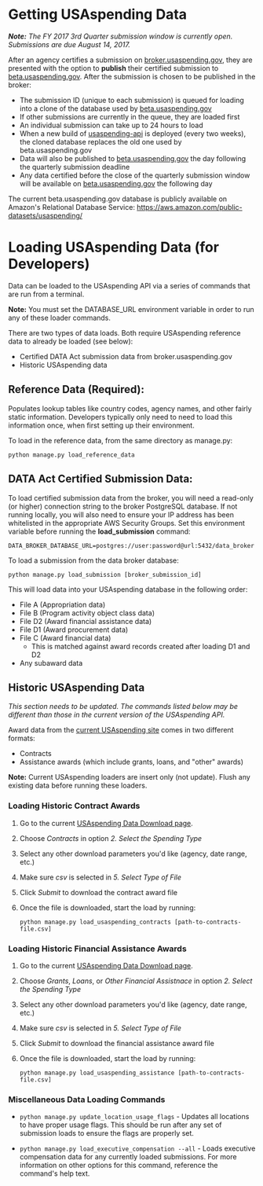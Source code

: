 # Getting USAspending Data 

***Note:*** *The FY 2017 3rd Quarter submission window is currently open. Submissions are due August 14, 2017.*

After an agency certifies a submission on [broker.usaspending.gov](broker.usaspending.gov), they are presented with the option to **publish** their certified submission to [beta.usaspending.gov](beta.usaspending.gov). After the submission is chosen to be published in the broker:
- The submission ID (unique to each submission) is queued for loading into a clone of the database used by [beta.usaspending.gov](beta.usaspending.gov)
- If other submissions are currently in the queue, they are loaded first
- An individual submission can take up to 24 hours to load
- When a new build of [usaspending-api](https://github.com/fedspendingtransparency/usaspending-api) is deployed (every two weeks), the cloned database replaces the old one used by beta.usaspending.gov
- Data will also be published to [beta.usaspending.gov](beta.usaspending.gov) the day following the quarterly submission deadline
- Any data certified before the close of the quarterly submission window will be available on [beta.usaspending.gov](beta.usapending.gov) the following day

The current beta.usaspending.gov database is publicly available on Amazon's Relational Database Service: https://aws.amazon.com/public-datasets/usaspending/


# Loading USAspending Data (for Developers)

Data can be loaded to the USAspending API via a series of commands that are run from a terminal. 

**Note:** You must set the DATABASE_URL environment variable in order to run any of these loader commands.

There are two types of data loads. Both require USAspending reference data to already be loaded (see below):
- Certified DATA Act submission data from broker.usaspending.gov
- Historic USAspending data

## Reference Data (Required):
Populates lookup tables like country codes, agency names, and other fairly static information. Developers typically only need to need to load this information once, when first setting up their environment.

To load in the reference data, from the same directory as manage.py:

    python manage.py load_reference_data
    

## DATA Act Certified Submission Data:

To load certified submission data from the broker, you will need a read-only (or higher) connection string to the broker PostgreSQL database. If not running locally, you will also need to ensure your IP address has been whitelisted in the appropriate AWS Security Groups. Set this environment variable before running the **load_submission** command:

    DATA_BROKER_DATABASE_URL=postgres://user:password@url:5432/data_broker

To load a submission from the data broker database:

    python manage.py load_submission [broker_submission_id]

This will load data into your USAspending database in the following order:
- File A (Appropriation data)
- File B (Program activity object class data)
- File D2 (Award financial assistance data)
- File D1 (Award procurement data)
- File C (Award financial data)
    - This is matched against award records created after loading D1 and D2
- Any subaward data


## Historic USAspending Data

*This section needs to be updated. The commands listed below may be different than those in the current version of the USAspending API.*

Award data from the [current USAspending site](https://www.usaspending.gov/) comes in two different formats:
- Contracts
- Assistance awards (which include grants, loans, and "other" awards)

**Note:** Current USAspending loaders are insert only (not update). Flush any existing data before running these loaders.

### Loading Historic Contract Awards
1. Go to the current [USAspending Data Download page](https://www.usaspending.gov/DownloadCenter/Pages/DataDownload.aspx).
2. Choose _Contracts_ in option _2. Select the Spending Type_
3. Select any other download parameters you'd like (agency, date range, etc.)
4. Make sure _csv_ is selected in _5. Select Type of File_
5. Click _Submit_ to download the contract award file
6. Once the file is downloaded, start the load by running:
    
    `python manage.py load_usaspending_contracts [path-to-contracts-file.csv]`

### Loading Historic Financial Assistance Awards
1. Go to the current [USAspending Data Download page](https://www.usaspending.gov/DownloadCenter/Pages/DataDownload.aspx).
2. Choose _Grants_, _Loans_, or _Other Financial Assistnace_ in option _2. Select the Spending Type_
3. Select any other download parameters you'd like (agency, date range, etc.)
4. Make sure _csv_ is selected in _5. Select Type of File_
5. Click _Submit_ to download the financial assistance award file
6. Once the file is downloaded, start the load by running:

    `python manage.py load_usaspending_assistance [path-to-contracts-file.csv]`


### Miscellaneous Data Loading Commands

- `python manage.py update_location_usage_flags` - Updates all locations to have proper usage flags. This should be run after any set of submission loads to ensure the flags are properly set.

- `python manage.py load_executive_compensation --all` - Loads executive compensation data for any currently loaded submissions. For more information on other options for this command, reference the command's help text.

